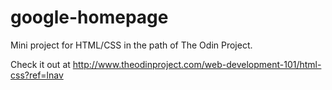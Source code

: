 # google-homepage

Mini project for HTML/CSS in the path of The Odin Project.

Check it out at http://www.theodinproject.com/web-development-101/html-css?ref=lnav
